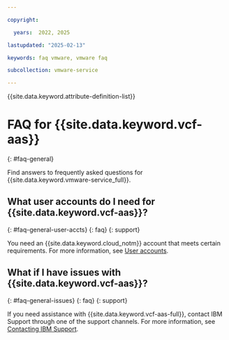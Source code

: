 ```yaml
---

copyright:

  years:  2022, 2025

lastupdated: "2025-02-13"

keywords: faq vmware, vmware faq

subcollection: vmware-service

---
```


{{site.data.keyword.attribute-definition-list}}

# FAQ for {{site.data.keyword.vcf-aas}}
{: #faq-general}

Find answers to frequently asked questions for {{site.data.keyword.vmware-service_full}}.

## What user accounts do I need for {{site.data.keyword.vcf-aas}}?
{: #faq-general-user-accts}
{: faq}
{: support}

You need an {{site.data.keyword.cloud_notm}} account that meets certain requirements. For more information, see [User accounts](/docs/vmware-service?topic=vmware-service-getting-started#getting-started-user-accts).

## What if I have issues with {{site.data.keyword.vcf-aas}}?
{: #faq-general-issues}
{: faq}
{: support}

If you need assistance with {{site.data.keyword.vcf-aas-full}}, contact IBM Support through one of the support channels. For more information, see [Contacting IBM Support](/docs/vmware-service?topic=vmware-service-support).

